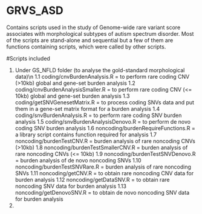 # GRVS_ASD
Contains scripts used in the study of Genome-wide rare variant score associates with morphological subtypes of autism spectrum disorder. Most of the scripts are stand-alone and sequential but a few of them are functions containing scripts, which were called by other scripts.

#Scripts included
1. Under GS_NFLD folder (to analyse the gold-standard morphological data)\n
  1.1 coding/cnvBurdenAnalysis.R = to perform rare coding CNV (>10kb) global and gene-set burden analysis
  1.2 coding/cnvBurdenAnalysisSmaller.R = to perform rare coding CNV (<= 10kb) global and gene-set burden analysis
  1.3 coding/getSNVGenesetMatrix.R = to process coding SNVs data and put them in a gene-set matrix format for a burden analysis
  1.4 coding/snvBurdenAnalysis.R = to perform rare coding SNV burden analysis
  1.5 coding/snvBurdenAnalysisDenovo.R = to perform de novo coding SNV burden analysis
  1.6 noncoding/burdenRequireFunctions.R = a library script contains function required for analysis
  1.7 noncoding/burdenTestCNV.R = burden analysis of rare noncoding CNVs (>10kb)
  1.8 noncoding/burdenTestSmallerCNV.R = burden analysis of rare noncoding CNVs (<= 10kb)
  1.9 noncoding/burdenTestSNVDenovo.R = burden analysis of de novo noncoding SNVs
  1.10 noncoding/burdenTestSNVRare.R = burden analysis of rare noncoding SNVs
  1.11 noncoding/getCNV.R = to obtain rare noncoding CNV data for burden analysis
  1.12 noncoding/getDataSNV.R = to obtain rare noncoding SNV data for burden analysis
  1.13 noncoding/getDenovoSNV.R = to obtain de novo noncoding SNV data for burden analysis
2. 
